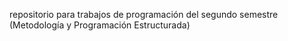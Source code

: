 repositorio para trabajos de programación del segundo semestre (Metodología y Programación Estructurada)
